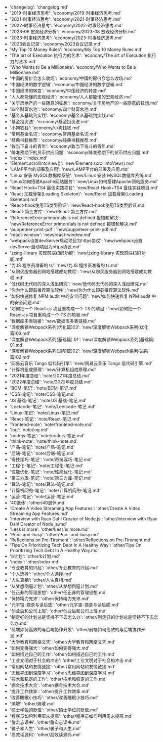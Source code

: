 - 'changelog': 'changelog.md'
- '2019-时事经济思考': 'economy/2019-时事经济思考.md'
- '2021-时事经济思考': 'economy/2021-时事经济思考.md'
- '2022-时事经济思考': 'economy/2022-时事经济思考.md'
- '2023-08 宏观经济分析': 'economy/2023-08 宏观经济分析.md'
- '2023-时事经济思考': 'economy/2023-时事经济思考.md'
- '2023会议记录': 'economy/2023会议记录.md'
- 'My Top 10 Money Rules': 'economy/My Top 10 Money Rules.md'
- 'The art of Execution 执行力的艺术': 'economy/The art of Execution 执行力的艺术.md'
- 'Who Wants to Be a Millionaire': 'economy/Who Wants to Be a Millionaire.md'
- '中国的房价会怎么收场': 'economy/中国的房价会怎么收场.md'
- '中国经济的数字逻辑': 'economy/中国经济的数字逻辑.md'
- '中国经济的转变': 'economy/中国经济的转变.md'
- '人人都能懂的宏观经济': 'economy/人人都能懂的宏观经济.md'
- '关于房地产的一些随意的狂想': 'economy/关于房地产的一些随意的狂想.md'
- '四个财富水池': 'economy/四个财富水池.md'
- '基金从基础到实践': 'economy/基金从基础到实践.md'
- '基金投资法': 'economy/基金投资法.md'
- '小狗钱钱': 'economy/小狗钱钱.md'
- '常用基金名词': 'economy/常用基金名词.md'
- '经典书籍推荐': 'economy/经典书籍推荐.md'
- '致当下奋斗的青年': 'economy/致当下奋斗的青年.md'
- '降准预期下的货币供应问题': 'economy/降准预期下的货币供应问题.md'
- 'index': 'index.md'
- 'Element.scrollIntoView()': 'new/Element.scrollIntoView().md'
- 'LAMP平台的部署及应用': 'new/LAMP平台的部署及应用.md'
- 'Linux 安装 MySQL数据库系统': 'new/Linux 安装 MySQL数据库系统.md'
- 'Linux如何搭建Apache网站服务': 'new/Linux如何搭建Apache网站服务.md'
- 'React Hook+TS4 最佳实践项目': 'new/React Hook+TS4 最佳实践项目.md'
- 'React 加载骨架(Loading Skeleton)': 'new/React 加载骨架(Loading Skeleton).md'
- 'React-hook使用TS类型验证': 'new/React-hook使用TS类型验证.md'
- 'React-第三方库': 'new/React-第三方库.md'
- 'ReferenceError primordials is not defined 报错和解决': 'new/ReferenceError primordials is not defined 报错和解决.md'
- 'puppeteer-print-pdf': 'new/puppeteer-print-pdf.md'
- 'react-window': 'new/react-window.md'
- 'webpack设置devServer启动项目为https协议': 'new/webpack设置devServer启动项目为https协议.md'
- 'zxing-library 实现前端扫码功能': 'new/zxing-library 实现前端扫码功能.md'
- '为JS 程序员准备的 ts': 'new/为JS 程序员准备的 ts.md'
- '从购买服务器到网站搭建成功教程': 'new/从购买服务器到网站搭建成功教程.md'
- '低代码无代码的深入浅出研究': 'new/低代码无代码的深入浅出研究.md'
- '你为什么卸载推荐算法软件': 'new/你为什么卸载推荐算法软件.md'
- '如何快速修复 NPM audit 中的安全问题': 'new/如何快速修复 NPM audit 中的安全问题.md'
- '如何把一个 React+js 项目重构成一个 TS 的项目': 'new/如何把一个 React+js 项目重构成一个 TS 的项目.md'
- '数据库多表链接': 'new/数据库多表链接.md'
- '深度解锁Webpack系列(优化篇)03': 'new/深度解锁Webpack系列(优化篇)03.md'
- '深度解锁Webpack系列(基础篇) 01': 'new/深度解锁Webpack系列(基础篇) 01.md'
- '深度解锁Webpack系列(进阶篇)02': 'new/深度解锁Webpack系列(进阶篇)02.md'
- '网易云音乐 Tango 低代码引擎': 'new/网易云音乐 Tango 低代码引擎.md'
- '计算机组成原理': 'new/计算机组成原理.md'
- '2021年度总结': 'note/2021年度总结.md'
- '2022年度总结': 'note/2022年度总结.md'
- 'BOM-笔记': 'note/BOM-笔记.md'
- 'CSS-笔记': 'note/CSS-笔记.md'
- 'JS 基础-笔记': 'note/JS 基础-笔记.md'
- 'Leetcode-笔记': 'note/Leetcode-笔记.md'
- 'Linux-笔记': 'note/Linux-笔记.md'
- 'React-笔记': 'note/React-笔记.md'
- 'frontend-note': 'note/frontend-note.md'
- 'log': 'note/log.md'
- 'nodejs-笔记': 'note/nodejs-笔记.md'
- 'think-note': 'note/think-note.md'
- '产品-笔记': 'note/产品-笔记.md'
- '后端-笔记': 'note/后端-笔记.md'
- '奇技淫巧-笔记': 'note/奇技淫巧-笔记.md'
- '工程化-笔记': 'note/工程化-笔记.md'
- '性能优化-笔记': 'note/性能优化-笔记.md'
- '第三方库-笔记': 'note/第三方库-笔记.md'
- '算法-笔记': 'note/算法-笔记.md'
- '计算机网络-笔记': 'note/计算机网络-笔记.md'
- '运营-笔记': 'note/运营-笔记.md'
- '40退休': 'other/40退休.md'
- 'Create A Video Streaming App Features': 'other/Create A Video Streaming App Features.md'
- 'Interview with Ryan Dahl Creator of Node.js': 'other/Interview with Ryan Dahl Creator of Node.js.md'
- 'Less is more': 'other/Less is more.md'
- 'Poor-and-busy': 'other/Poor-and-busy.md'
- 'Reflections on Pre-Tirement': 'other/Reflections on Pre-Tirement.md'
- 'Tips On Prioritizing Tech Debt In A Healthy Way': 'other/Tips On Prioritizing Tech Debt In A Healthy Way.md'
- 'b计划': 'other/b计划.md'
- 'index': 'other/index.md'
- '专业教育的兴起': 'other/专业教育的兴起.md'
- '个人选择': 'other/个人选择.md'
- '人生真相': 'other/人生真相.md'
- '从梦想倒逼计划': 'other/从梦想倒逼计划.md'
- '任正非的管理思想': 'other/任正非的管理思想.md'
- '保持精力充沛': 'other/保持精力充沛.md'
- '元宇宙-摘录与读后感': 'other/元宇宙-摘录与读后感.md'
- '创业后和公司上班': 'other/创业后和公司上班.md'
- '制定好的计划总是坚持不下去怎么办': 'other/制定好的计划总是坚持不下去怎么办.md'
- '前端如何高效的与后端协作开发': 'other/前端如何高效的与后端协作开发.md'
- '大学教育和网络文凭': 'other/大学教育和网络文凭.md'
- '如何变得强大': 'other/如何变得强大.md'
- '如何描述自己的工作': 'other/如何描述自己的工作.md'
- '工业文明对于社会的冲击': 'other/工业文明对于社会的冲击.md'
- '常用网站和友情链接': 'other/常用网站和友情链接.md'
- '思维导图到深度学习': 'other/思维导图到深度学习.md'
- '技术和稳定的工作': 'other/技术和稳定的工作.md'
- '掘金技术大会': 'other/掘金技术大会.md'
- '提升工作效率': 'other/提升工作效率.md'
- '改善睡眠小技巧': 'other/改善睡眠小技巧.md'
- '熵增': 'other/熵增.md'
- '硕士学位的贬值': 'other/硕士学位的贬值.md'
- '程序员如何利用周末提高': 'other/程序员如何利用周末提高.md'
- '詹宏志读书': 'other/詹宏志读书.md'
- '骡子和人生': 'other/骡子和人生.md'
- '高效读源码': 'other/高效读源码.md'
